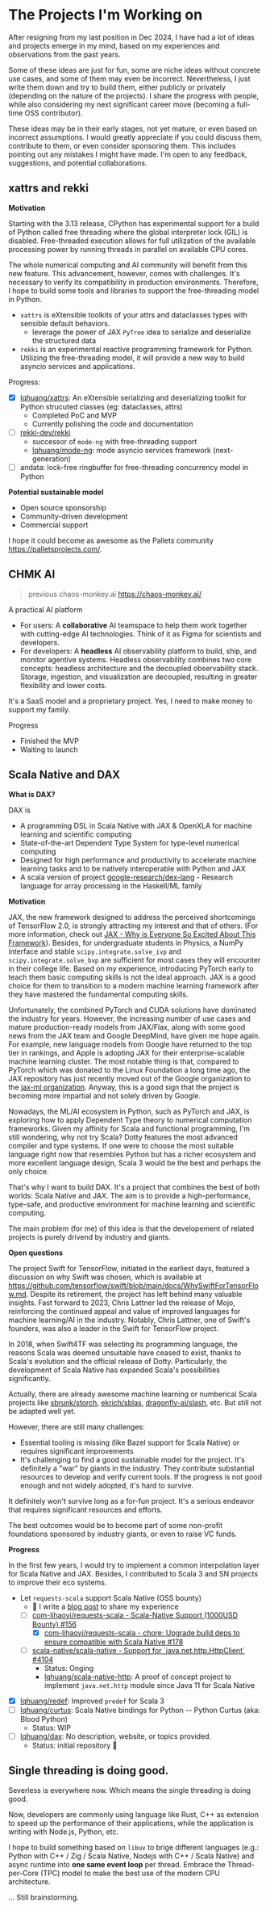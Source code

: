 # The Projects I'm Working on

After resigning from my last position in Dec 2024, I have had a lot of ideas and projects emerge in my mind, based on my experiences and observations from the past years.

Some of these ideas are just for fun, some are niche ideas without concrete use cases, and some of them may even be incorrect. Nevertheless, I just write them down and try to build them, either publicly or privately (depending on the nature of the projects). I share the progress with people, while also considering my next significant career move (becoming a full-time OSS contributor).

These ideas may be in their early stages, not yet mature, or even based on incorrect assumptions. I would greatly appreciate if you could discuss them, contribute to them, or even consider sponsoring them. This includes pointing out any mistakes I might have made. I'm open to any feedback, suggestions, and potential collaborations.

<!-- I will dedicate myself to these ideas until they're done, they grow to maturity, or they're not fun anymore, or they turn out to be totally wrong. Then I can move on to the next idea. -->

## xattrs and rekki

**Motivation**

Starting with the 3.13 release, CPython has experimental support for a build of Python called free threading where the global interpreter lock (GIL) is disabled. Free-threaded execution allows for full utilization of the available processing power by running threads in parallel on available CPU cores.

The whole numerical computing and AI community will benefit from this new feature. This advancement, however, comes with challenges. It's necessary to verify its compatibility in production environments. Therefore, I hope to build some tools and libraries to support the free-threading model in Python.

- `xattrs` is eXtensible toolkits of your attrs and dataclasses types with sensible default behaviors.
  - leverage the power of JAX `PyTree` idea to serialize and deserialize the structured data
- `rekki` is an experimental reactive programming framework for Python. Utilizing the free-threading model, it will provide a new way to build asyncio services and applications.

Progress:

- [x] [lqhuang/xattrs](https://github.com/lqhuang/xattrs): An eXtensible serializing and deserializing toolkit for Python strucuted classes (eg: dataclasses, attrs)
  - Completed PoC and MVP
  - Currently polishing the code and documentation
- [ ] [rekki-dev/rekki](https://github.com/rekki-dev/rekki)
  - successor of `mode-ng` with free-threading support
  - [lqhuang/mode-ng](https://github.com/lqhuang/mode-ng): mode asyncio services framework (next-generation)
- [ ] andata: lock-free ringbuffer for free-threading concurrency model in Python

**Potential sustainable model**

- Open source sponsorship
- Community-driven development
- Commercial support

I hope it could become as awesome as the Pallets community <https://palletsprojects.com/>.

## CHMK AI

> previous chaos-monkey.ai <https://chaos-monkey.ai/>

A practical AI platform

- For users: A **collaborative** AI teamspace to help them work together with cutting-edge AI technologies. Think of it as Figma for scientists and developers.
- For developers: A **headless** AI observability platform to build, ship, and monitor agentive systems. Headless observability combines two core concepts: headless architecture and the decoupled observability stack. Storage, ingestion, and visualization are decoupled, resulting in greater flexibility and lower costs.

It's a SaaS model and a proprietary project. Yes, I need to make money to support my family.

Progress

- Finished the MVP
- Waiting to launch

## Scala Native and DAX

**What is DAX?**

DAX is

- A programming DSL in Scala Native with JAX & OpenXLA for machine learning and scientific computing
- State-of-the-art Dependent Type System for type-level numerical computing
- Designed for high performance and productivity to accelerate machine learning tasks and to be natively interoperable with Python and JAX
- A scala version of project [google-research/dex-lang](https://github.com/google-research/dex-lang) - Research language for array processing in the Haskell/ML family

**Motivation**

JAX, the new framework designed to address the perceived shortcomings of TensorFlow 2.0, is strongly attracting my interest and that of others. (For more information, check out [JAX - Why is Everyone So Excited About This Framework](https://yash-sri.xyz/blog/jax_blog)). Besides, for undergraduate students in Physics, a NumPy interface and stable `scipy.integrate.solve_ivp` and `scipy.integrate.solve_bvp` are sufficient for most cases they will encounter in their college life. Based on my experience, introducing PyTorch early to teach them basic computing skills is not the ideal approach. JAX is a good choice for them to transition to a modern machine learning framework after they have mastered the fundamental computing skills.

Unfortunately, the combined PyTorch and CUDA solutions have dominated the industry for years. However, the increasing number of use cases and mature production-ready models from JAX/Flax, along with some good news from the JAX team and Google DeepMind, have given me hope again. For example, new language models from Google have returned to the top tier in rankings, and Apple is adopting JAX for their enterprise-scalable machine learning cluster. The most notable thing is that, compared to PyTorch which was donated to the Linux Foundation a long time ago, the JAX repository has just recently moved out of the Google organization to the [jax-ml organization](https://github.com/jax-ml). Anyway, this is a good sign that the project is becoming more impartial and not solely driven by Google.

Nowadays, the ML/AI ecosystem in Python, such as PyTorch and JAX, is exploring how to apply Dependent Type theory to numerical computation frameworks. Given my affinity for Scala and functional programming, I'm still wondering, why not try Scala? Dotty features the most advanced compiler and type systems. If one were to choose the most suitable language right now that resembles Python but has a richer ecosystem and more excellent language design, Scala 3 would be the best and perhaps the only choice.

That's why I want to build DAX. It's a project that combines the best of both worlds: Scala Native and JAX. The aim is to provide a high-performance, type-safe, and productive environment for machine learning and scientific computing.

The main problem (for me) of this idea is that the developement of related projects is purely drivend by industry and giants.

**Open questions**

The project Swift for TensorFlow, initiated in the earliest days, featured a discussion on why Swift was chosen, which is available at https://github.com/tensorflow/swift/blob/main/docs/WhySwiftForTensorFlow.md. Despite its retirement, the project has left behind many valuable insights. Fast forward to 2023, Chris Lattner led the release of Mojo, reinforcing the continued appeal and value of improved languages for machine learning/AI in the industry. Notably, Chris Lattner, one of Swift's founders, was also a leader in the Swift for TensorFlow project.

In 2018, when Swift4TF was selecting its programming language, the reasons Scala was deemed unsuitable have ceased to exist, thanks to Scala's evolution and the official release of Dotty. Particularly, the development of Scala Native has expanded Scala's possibilities significantly.

Actually, there are already awesome machine learning or numberical Scala projects like [sbrunk/storch](https://github.com/sbrunk/storch), [ekrich/sblas](https://github.com/ekrich/sblas), [dragonfly-ai/slash](https://github.com/dragonfly-ai/slash), etc. But still not be adapted well yet.

However, there are still many challenges:

- Essential tooling is missing (like Bazel support for Scala Native) or requires significant improvements
- It's challenging to find a good sustainable model for the project. It's definitely a "war" by giants in the industry. They contribute substantial resources to develop and verify current tools. If the progress is not good enough and not widely adopted, it's hard to survive.

It definitely won't survive long as a for-fun project. It's a serious endeavor that requires significant resources and efforts.

The best outcomes would be to become part of some non-profit foundations sponsored by industry giants, or even to raise VC funds.

**Progress**

In the first few years, I would try to implement a common interpolation layer for Scala Native and JAX. Besides, I contributed to Scala 3 and SN projects to improve their eco systems.

- Let `requests-scala` support Scala Native (OSS bounty)
  - 🌟 I write a [blog post](https://lqhuang.io/project/requests-scala-native-support-bounty) to share my experience
  - [ ] [com-lihaoyi/requests-scala - Scala-Native Support (1000USD Bounty) #156](https://github.com/com-lihaoyi/requests-scala/issues/156)
    - [x] [com-lihaoyi/requests-scala - chore: Upgrade build deps to ensure compatible with Scala Native #178](https://github.com/com-lihaoyi/requests-scala/pull/178)
  - [ ] [scala-native/scala-native - Support for \`java.net.http.HttpClient\` #4104](https://github.com/scala-native/scala-native/issues/4104)
    - Status: Onging
    - [lqhuang/scala-native-http](https://github.com/lqhuang/scala-native-http): A proof of concept project to implement `java.net.http` module since Java 11 for Scala Native
- [x] [lqhuang/redef](https://github.com/lqhuang/redef): Improved `predef` for Scala 3
- [ ] [lqhuang/curtus](https://github.com/lqhuang/curtus): Scala Native bindings for Python -- Python Curtus (aka: Blood Python)
  - Status: WIP
- [ ] [lqhuang/dax](https://github.com/lqhuang/dax): No description, website, or topics provided.
  - Status: initial repository 🤣

## Single threading is doing good.

Severless is everywhere now. Which means the single threading is doing good.

Now, developers are commonly using language like Rust, C++ as extension to speed up the performance of their applications, while the application is writing with Node.js, Python, etc.

I hope to build something based on `libuv` to brige different languages (e.g.: Python with C++ / Zig / Scala Native, Nodejs with C++ / Scala Native) and async runtime into **one same event loop** per thread. Embrace the Thread-per-Core (TPC) model to make the best use of the modern CPU architecture.

... Still brainstorming.

<!-- ## Templates

- Motivation
- Design
- Status
- Implementation
- Evaluation
- -->
